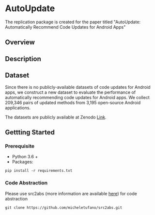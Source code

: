 # AutoUpdate
The replication package is created for the paper titled "AutoUpdate: Automatically Recommend Code Updates for Android Apps"
## Overview

## Description

## Dataset 
Since there is no publicly-available datasets of code updates for Android apps, we construct a new dataset to evaluate the performance of automatically recommending code updates for Android apps.  We collect 209,346 pairs of updated methods from 3,195 open-source Android applications. 

The datasets are publicly available at Zenodo [Link](https://zenodo.org/record/6538487).

## Gettting Started
### Prerequisite

- Python 3.6 +
- Packages:

```shell
pip install -r requirements.txt
```

### Code Abstraction
Please use src2abs (more information are available [here](https://github.com/micheletufano/src2abs)) for code abstraction

```shell
git clone https://github.com/micheletufano/src2abs.git
```
